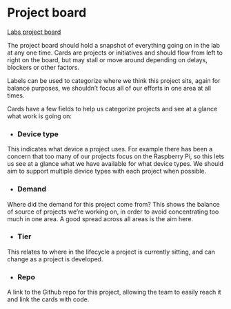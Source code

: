# Project board

[Labs project board](https://github.com/balenalabs/balenalabs/projects/1)

The project board should hold a snapshot of everything going on in the lab at any one time. Cards are projects or initiatives and should flow from left to right on the board, but may stall or move around depending on delays, blockers or other factors.

Labels can be used to categorize where we think this project sits, again for balance purposes, we shouldn’t focus all of our efforts in one area at all times.

Cards have a few fields to help us categorize projects and see at a glance what work is going on:
* ### Device type
This indicates what device a project uses. For example there has been a concern that too many of our projects focus on the Raspberry Pi, so this lets us see at a glance what we have available for what device types. We should aim to support multiple device types with each project when possible.
* ### Demand
Where did the demand for this project come from? This shows the balance of source of projects we’re working on, in order to avoid concentrating too much in one area. A good spread across all areas is the aim here.
* ### Tier
This relates to where in the lifecycle a project is currently sitting, and can change as a project is developed. 
* ### Repo
A link to the Github repo for this project, allowing the team to easily reach it and link the cards with code.
